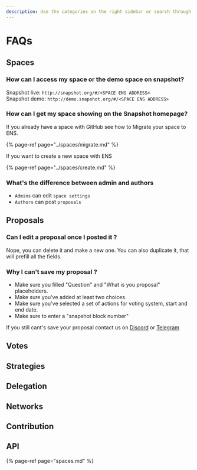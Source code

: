 ```yaml
---
description: Use the categories on the right sidebar or search through the entire FAQ.
---
```


# FAQs

## Spaces <a id="spaces"></a>

### How can I access my space or the demo space on snapshot?

Snapshot live: `http://snapshot.org/#/<SPACE ENS ADDRESS>`  
Snapshot demo: `http://demo.snapshot.org/#/<SPACE ENS ADDRESS>`

### 

### How can I get my space showing on the Snapshot homepage?

If you already have a space with GitHub see how to Migrate your space to ENS.

{% page-ref page="../spaces/migrate.md" %}

If you want to create a new space with ENS

{% page-ref page="../spaces/create.md" %}



### **What's the difference between admin and authors**

* `Admins` can edit `space settings`
* `Authors` can post `proposals`



## Proposals <a id="proposals"></a>

### Can I edit a proposal once I posted it ?

Nope, you can delete it and make a new one. You can also duplicate it, that will prefill all the fields.



### Why I can't save my proposal ?

* Make sure you filled "Question" and "What is you proposal" placeholders.
* Make sure you've added at least two choices.
* Make sure you've selected a set of actions for voting system, start and end date.
* Make sure to enter a "snapshot block number"

If you still cant's save your proposal contact us on [Discord](http://discord.snapshot.org) or [Telegram](https://t.me/snapshotlabs)

## Votes

## Strategies

## Delegation

## Networks

## Contribution

## API





{% page-ref page="spaces.md" %}

